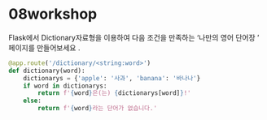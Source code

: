 # 08workshop

Flask에서 Dictionary자료형을 이용하여 다음 조건을 만족하는 ‘나만의 영어 단어장 ’ 페이지를 만들어보세요 .

```python
@app.route('/dictionary/<string:word>')
def dictionary(word):
    dictionarys = {'apple': '사과', 'banana': '바나나'}
    if word in dictionarys:
        return f'{word}은(는) {dictionarys[word]}!'
    else:
        return f'{word}라는 단어가 없습니다.'
```

